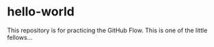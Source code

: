 # hello-world
This repository is for practicing the GitHub Flow.
This is one of the little fellows...
